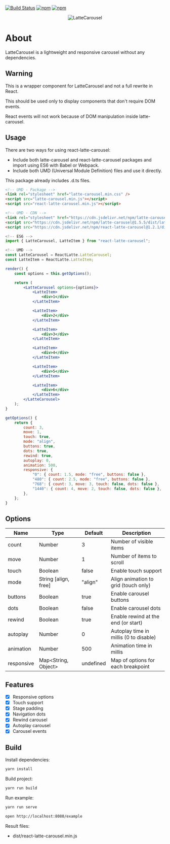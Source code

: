 [![Build Status](https://travis-ci.com/latte-carousel/react-latte-carousel.svg?branch=master)](https://travis-ci.com/latte-carousel/react-latte-carousel)
[![npm](https://img.shields.io/npm/v/react-latte-carousel.svg)](https://npmjs.com/package/react-latte-carousel)
[![npm](https://img.shields.io/npm/l/react-latte-carousel.svg)](https://github.com/latte-carousel/react-latte-carousel/blob/master/LICENSE)

<p align="center">
    <img src="https://lattecarousel.dev/img/colored_small.png" alt="LatteCarousel"/>
</p>

# About

LatteCarousel is a lightweight and responsive carousel without any dependencies.

## Warning

This is a wrapper component for LatteCarousel and not a full rewrite in React.

This should be used only to display components that don't require DOM events.

React events will not work because of DOM manipulation inside latte-carousel.

## Usage

There are two ways for using react-latte-carousel:

-   Include both latte-carousel and react-latte-carousel packages and import using ES6 with Babel or Webpack.
-   Include both UMD (Universal Module Definition) files and use it directly.

This package already includes .d.ts files.

```html
<!-- UMD - Package -->
<link rel="stylesheet" href="latte-carousel.min.css" />
<script src="latte-carousel.min.js"></script>
<script src="react-latte-carousel.min.js"></script>

<!-- UMD - CDN -->
<link rel="stylesheet" href="https://cdn.jsdelivr.net/npm/latte-carousel@1.5.5/dist/latte-carousel.min.css" />
<script src="https://cdn.jsdelivr.net/npm/latte-carousel@1.5.5/dist/latte-carousel.min.js"></script>
<script src="https://cdn.jsdelivr.net/npm/react-latte-carousel@1.2.1/dist/react-latte-carousel.min.js"></script>
```

```jsx
<!-- ES6 -->
import { LatteCarousel, LatteItem } from "react-latte-carousel";

<!-- UMD -->
const LatteCarousel = ReactLatte.LatteCarousel;
const LatteItem = ReactLatte.LatteItem;
```

```jsx
render() {
    const options = this.getOptions();

    return (
        <LatteCarousel options={options}>
            <LatteItem>
                <div>1</div>
            </LatteItem>

            <LatteItem>
                <div>2</div>
            </LatteItem>

            <LatteItem>
                <div>3</div>
            </LatteItem>

            <LatteItem>
                <div>4</div>
            </LatteItem>

            <LatteItem>
                <div>5</div>
            </LatteItem>

            <LatteItem>
                <div>6</div>
            </LatteItem>
        </LatteCarousel>
    );
}
```

```jsx
getOptions() {
    return {
        count: 3,
        move: 1,
        touch: true,
        mode: "align",
        buttons: true,
        dots: true,
        rewind: true,
        autoplay: 0,
        animation: 500,
        responsive: {
            "0": { count: 1.5, mode: "free", buttons: false },
            "480": { count: 2.5, mode: "free", buttons: false },
            "768": { count: 3, move: 3, touch: false, dots: false },
            "1440": { count: 4, move: 2, touch: false, dots: false },
        },
    };
}
```

## Options

| Name       | Type                 | Default   | Description                            |
| ---------- | -------------------- | --------- | -------------------------------------- |
| count      | Number               | 3         | Number of visible items                |
| move       | Number               | 1         | Number of items to scroll              |
| touch      | Boolean              | false     | Enable touch support                   |
| mode       | String [align, free] | "align"   | Align animation to grid (touch only)   |
| buttons    | Boolean              | true      | Enable carousel buttons                |
| dots       | Boolean              | false     | Enable carousel dots                   |
| rewind     | Boolean              | true      | Enable rewind at the end (or start)    |
| autoplay   | Number               | 0         | Autoplay time in millis (0 to disable) |
| animation  | Number               | 500       | Animation time in millis               |
| responsive | Map<String, Object>  | undefined | Map of options for each breakpoint     |

## Features

-   [x] Responsive options
-   [x] Touch support
-   [x] Stage padding
-   [x] Navigation dots
-   [x] Rewind carousel
-   [x] Autoplay carousel
-   [x] Carousel events

## Build

Install dependencies:

```sh
yarn install
```

Build project:

```sh
yarn run build
```

Run example:

```sh
yarn run serve

open http://localhost:8080/example
```

Result files:

-   dist/react-latte-carousel.min.js
